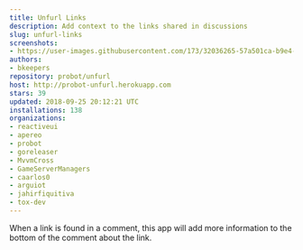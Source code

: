 ```yaml
---
title: Unfurl Links
description: Add context to the links shared in discussions
slug: unfurl-links
screenshots:
- https://user-images.githubusercontent.com/173/32036265-57a501ca-b9e4-11e7-9db3-52374fb7290c.png
authors:
- bkeepers
repository: probot/unfurl
host: http://probot-unfurl.herokuapp.com
stars: 39
updated: 2018-09-25 20:12:21 UTC
installations: 138
organizations:
- reactiveui
- apereo
- probot
- goreleaser
- MvvmCross
- GameServerManagers
- caarlos0
- arguiot
- jahirfiquitiva
- tox-dev
---
```


When a link is found in a comment, this app will add more information to the bottom of the comment about the link.
